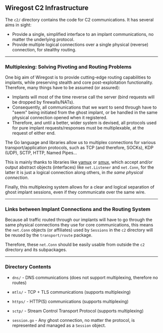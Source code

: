 
## Wiregost C2 Infrastructure

The `c2/` directory contains the code for C2 communications. It has several aims in sight:

- Provide a single, simplified interface to an implant communications, no matter the underlying protocol.
- Provide multiple logical connections over a single physical (reverse) connection, for stealthy routing.

---
### Multiplexing: Solving Pivoting and Routing Problems

One big aim of Wiregost is to provide cutting-edge routing capabilities to implants, while preserving
stealth and core post-exploitation functionality. Therefore, many things have to be assumed (or assured):

- Implants will most of the time reverse call the server (bind requests will be dropped by firewalls/NATs).
- Consequently, all communications that we want to send through have to "seem" being initiated from the ghost implant,
  or be handled in the same physical connection opened when it registered.
- Therefore, and until a better, wider system is devised, all protocols used for pure implant requests/responses must
  be multiplexable, at the request of either end.

The Go language and libraries allow us to multiplex connections for various transport/application protocols, such as
TCP (and therefore, SOCKs), KDP (UDP), SCTP, HTTP, Named Pipes...

This is mainly thanks to libraries like [yamux](https://github.com/hashicorp/yamux) or [smux](https://github.com/xtaci/smux), which accept and/or output abstract objects (interfaces) like `net.Listener` and `net.Conn`, for the latter it is just a logical connection along others, in *the same physical connection*.

Finally, this multiplexing system allows for a clear and logical separation of ghost implant sessions, even if they communicate over the same wire.

---
### Links between Implant Connections and the Routing System 

Because all traffic routed through our implants will have to go through the same physical connections they use for core communications, this means the `net.Conn` objects (or affiliates) used by `Sessions` in the `c2` directory will be reused by the `transport/route` package. 

Therefore, these `net.Conn` should be easily usable from outside the `c2` directory and its subpackages.

---
### Directory Contents 

- `dns/`        - DNS communications (does not support multiplexing, therefore no routes)
- `mtls/`       - TCP + TLS communications (supports multiplexing)
- `https/`      - HTTP(S) communications (supports multiplexing)
- `sctp/`       - Stream Control Transport Protocol (supports multiplexing)


- `session.go`  - Any ghost connection, no matter the protocol, is represented and managed as a `Session` object.


<!--  NOTE: ARCHITECTURE IS BUILT AROUND 4 CASES: -->
<!-- -------------------------------------------------- -->
<!--  -->
<!-- The client is the Wiregost server, talking to a in implant (server) on the target. -->
<!--     1) Target and client are both behind separate NATs -->
<!--     2) Target and client are both behind same NATs -->
<!--     3) Target is behind a NAT whereas the client isn't, and has a global IP address. -->
<!--     4) Client is behind a NAT whereas the target isn't, and has a global IP address. -->
<!--  -->


